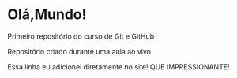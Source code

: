 # Olá,Mundo!
 Primeiro repositório do curso de Git e GitHub

 Repositório criado durante uma aula ao vivo

Essa linha eu adicionei diretamente no site! QUE IMPRESSIONANTE!
